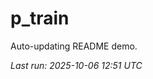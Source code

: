 # p_train

Auto-updating README demo.

<!--START_SECTION:status-->
_Last run: 2025-10-06 12:51 UTC_
<!--END_SECTION:status-->
































































































































































































































































































































































































































































































































































































































































































































































































































































































































































































































